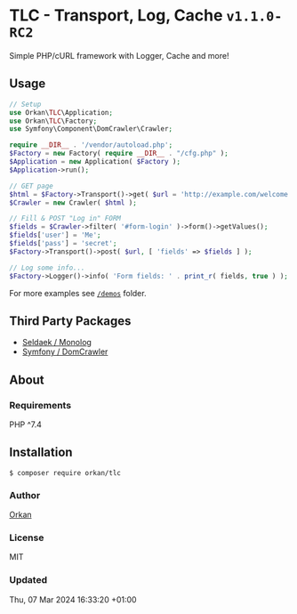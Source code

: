 # TLC - Transport, Log, Cache `v1.1.0-RC2`
Simple PHP/cURL framework with Logger, Cache and more!

## Usage
```php
// Setup
use Orkan\TLC\Application;
use Orkan\TLC\Factory;
use Symfony\Component\DomCrawler\Crawler;

require __DIR__ . '/vendor/autoload.php';
$Factory = new Factory( require __DIR__ . "/cfg.php" );
$Application = new Application( $Factory );
$Application->run();

// GET page
$html = $Factory->Transport()->get( $url = 'http://example.com/welcome.php' );
$Crawler = new Crawler( $html );

// Fill & POST "Log in" FORM
$fields = $Crawler->filter( '#form-login' )->form()->getValues();
$fields['user'] = 'Me';
$fields['pass'] = 'secret';
$Factory->Transport()->post( $url, [ 'fields' => $fields ] );

// Log some info...
$Factory->Logger()->info( 'Form fields: ' . print_r( fields, true ) );
```

For more examples see [`/demos`](/demos) folder.

## Third Party Packages
* [Seldaek / Monolog](https://github.com/Seldaek/monolog)
* [Symfony / DomCrawler](https://symfony.com/doc/current/components/dom_crawler.html)

## About
### Requirements
PHP  ^7.4

## Installation
`$ composer require orkan/tlc`

### Author
[Orkan](https://github.com/orkan)

### License
MIT

### Updated
Thu, 07 Mar 2024 16:33:20 +01:00
